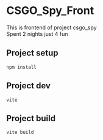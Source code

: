 # CSGO_Spy_Front
This is frontend of project csgo_spy<br>
Spent 2 nights just 4 fun

## Project setup
```
npm install
```

## Project dev
```
vite
```

## Project build
```
vite build
```
